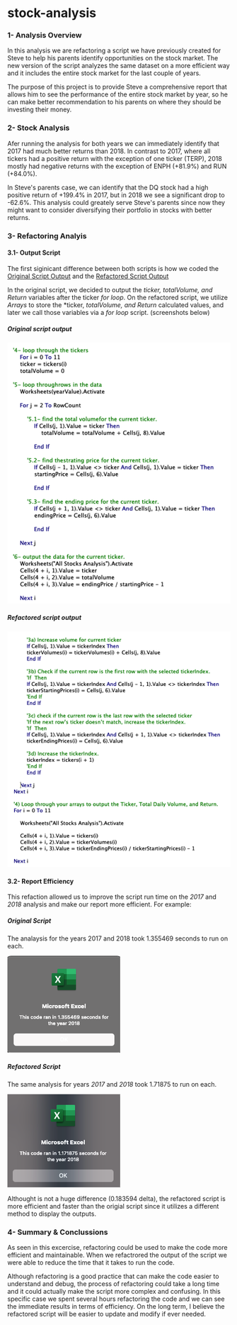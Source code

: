 # stock-analysis

### 1- Analysis Overview
In this analysis we are refactoring a script we have previously created for Steve to help his parents identify opportunities on the stock market. The new version of the script analyzes the same dataset on a more efficient way and it includes the entire stock market for the last couple of years.    

The purpose of this project is to provide Steve a comprehensive report that allows him to see the performance of the entire stock market by year, so he can make better recommendation to his parents on where they should be investing their money. 

### 2- Stock Analysis
Afer running the analysis for both years we can immediately identify that 2017 had much better returns than 2018. In contrast to 2017, where all tickers had a positive return with the exception of one ticker (TERP), 2018 mostly had negative returns with the exception of ENPH (+81.9%) and RUN (+84.0%). 

In Steve's parents case, we can identify that the DQ stock had a high positive return of +199.4% in 2017, but in 2018 we see a significant drop to -62.6%. This analysis could greately serve Steve's parents since now they might want to consider diversifying their portfolio in stocks with better returns. 

### 3- Refactoring Analyis 

#### 3.1- Output Script
The first siginicant difference between both scripts is how we coded the [Original Script Output](https://github.com/ejyongc/stock-analysis/blob/main/Resources/Output%20-%20Original%20Script.png)
and the [Refactored Script Output](https://github.com/ejyongc/stock-analysis/blob/main/Resources/Output%20-%20Refactored%20Script.png)

In the original script, we decided to output the *ticker, totalVolume, and Return* variables after the ticker *for loop*. On the refactored script, we utilize *Arrays* to store the *ticker, *totalVolume, and Return* calculated values, and later we call those variables via a *for loop* script. (screenshots below) 

##### Original script output
![image](https://github.com/ejyongc/stock-analysis/blob/main/Resources/Output%20-%20Original%20Script.png)

##### Refactored script output
![image](https://github.com/ejyongc/stock-analysis/blob/main/Resources/Output%20-%20Refactored%20Script.png)

#### 3.2- Report Efficiency
This refaction allowed us to improve the script run time on the *2017* and *2018* analysis and make our report more efficient. For example: 

##### Original Script 
The analaysis for the years 2017 and 2018 took 1.355469  seconds to run on each.

![image](https://github.com/ejyongc/stock-analysis/blob/main/Resources/2018%20Stock%20Analysis%20-%20Original%20Script.png)

##### Refactored Script
The same analysis for years *2017* and *2018* took 1.71875 to run on each. 

![image](https://github.com/ejyongc/stock-analysis/blob/main/Resources/2018%20Stock%20Analysis%20-%20Refactored%20Script.png)
    
Althought is not a huge difference (0.183594 delta), the refactored script is more efficient and faster than the origial script since it utilizes a different method to display the outputs.

### 4- Summary & Conclussions 
As seen in this excercise, refactoring could be used to make the code more efficient and maintainable. When we refactrored the output of the script we were able to reduce the time that it takes to run the code.  

Although refactoring is a good practice that can make the code easier to understand and debug, the process of refactoring could take a long time and it could actually make the script more complex and confusing. In this specific case we spent several hours refactoring the code and we can see the immediate results in terms of efficiency.  On the long term, I believe the refactored script will be easier to update and modify if ever needed.
